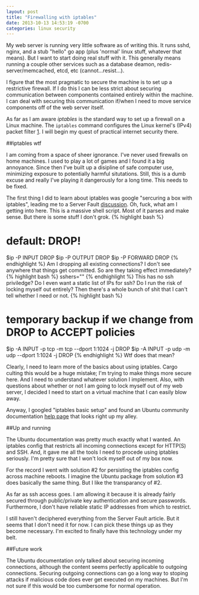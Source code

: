 ```yaml
---
layout: post
title: "Firewalling with iptables"
date: 2013-10-13 14:53:19 -0700
categories: linux security
---
```

[1]: http://ipset.netfilter.org/iptables.man.html "man page"
[2]: http://serverfault.com/questions/184646/a-secure-standard-iptables-rule-set-for-a-basic-https-webserver "Server Fault example"
[3]: https://help.ubuntu.com/community/IptablesHowTo "Ubuntu help page"

My web server is running very little software as of writing this.
It runs sshd, nginx, and a stub "hello" go app (plus 'normal' linux stuff,
whatever that means). But I want to start doing real stuff with it. This
generally means running a couple other services such as a database deamon,
redis-server/memcached, etcd, etc (cannot...resist...).

I figure that the most pragmatic to secure the machine is to set up a
restrictive firewall. If I do this I can be less strict about securing
communication between components contained entirely within the machine. I can
deal with securing this communication if/when I need to move service components
off of the web server itself.

As far as I am aware *iptables* is the standard way to set up a firewall on a
Linux machine. The `iptables` command configures the Linux kernel's (IPv4)
packet filter [1][]. I will begin my quest of practical internet security there.

##iptables wtf

I am coming from a space of sheer ignorance. I've never used firewalls on home
machines. I used to play a lot of games and I found it a big annoyance. Since
then I've built up a disipline of safe computer use, minimizing exposure to
potentially harmful situtations. Still, this is a dumb excuse and really I've
playing it dangerously for a long time. This needs to be fixed.

The first thing I did to learn about iptables was google "sercuring a box with
iptables", leading me to a Server Fault [discussion][2]. Oh, fuck, what am I
getting into here. This is a massive shell script. Most of it parses and make
sense.  But there is some stuff I don't grok.
{% highlight bash %}
  # default: DROP!
  $ip -P INPUT DROP
  $ip -P OUTPUT DROP
  $ip -P FORWARD DROP
{% endhighlight %}
Am I dropping all existing connections? I don't see anywhere that things get
committed. So are they taking effect immediately?
{% highlight bash %}
  sshers=""
{% endhighlight %}
This has no ssh priviledge? Do I even want a static list of IPs for ssh?
Do I run the risk of locking myself out entirely? Then there's a whole bunch
of shit that I can't tell whether I need or not.
{% highlight bash %}
  # temporary backup if we change from DROP to ACCEPT policies
  $ip -A INPUT -p tcp -m tcp --dport 1:1024 -j DROP
  $ip -A INPUT -p udp -m udp --dport 1:1024 -j DROP
{% endhighlight %}
Wtf does that mean?

Clearly, I need to learn more of the basics about using iptables.
Cargo culting this would be a huge mistake; I'm trying to make things more
secure here. And I need to understand whatever solution I implement. Also, with
questions about whether or not I am going to lock myself out of my web server,
I decided I need to start on a virtual machine that I can easily blow away.

Anyway, I googled "iptables basic setup" and found an Ubuntu community
documentation [help page][3] that looks right up my alley.

##Up and running

The Ubuntu documentation was pretty much exactly what I wanted. An iptables
config that restricts all incoming connections except for HTTP(S) and SSH.
And, it gave me all the tools I need to procede using iptables seriously.
I'm pretty sure that I won't lock myself out of my box now.

For the record I went with solution #2 for persisting the iptables config
across machine reboots. I imagine the Ubuntu package from solution #3 does
basically the same thing. But I like the transparancy of #2.

As far as ssh access goes. I am allowing it because it is already fairly
secured through public/private key authentication and secure passwords.
Furthermore, I don't have reliable static IP addresses from which to restrict.

I still haven't deciphered everything from the Server Fault article. But it
seems that I don't need it for now. I can pick these things up as they become
necessary. I'm excited to finally have this technology under my belt.

##Future work

The Ubuntu documentation only talked about securing incoming connections,
although the content seems perfectly applicable to outgoing connections.
Securing outgoing connections can go a long way to stoping attacks if
malicious code does ever get executed on my machines. But I'm not sure
if this would be too cumbersome for normal operation.
